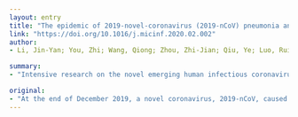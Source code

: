 ```yaml
---
layout: entry
title: "The epidemic of 2019-novel-coronavirus (2019-nCoV) pneumonia and insights for emerging infectious diseases in the future"
link: "https://doi.org/10.1016/j.micinf.2020.02.002"
author:
- Li, Jin-Yan; You, Zhi; Wang, Qiong; Zhou, Zhi-Jian; Qiu, Ye; Luo, Rui; Ge, Xing-Yi

summary:
- "Intensive research on the novel emerging human infectious coronaviruses is urgently needed to elucidate their route of transmission and pathogenic mechanisms. There are no clinically approved vaccines or antiviral drugs available for these human infections. We describe the epidemic and etiological characteristics of 2019-nCoV, discuss its essential biological features, including tropism and receptor usage, and speculate on the transmission route of the virus."

original:
- "At the end of December 2019, a novel coronavirus, 2019-nCoV, caused an outbreak of pneumonia spreading from Wuhan, Hubei province, to the whole country of China, which has posed great threats to public health and attracted enormous attention around the world. To date, there are no clinically approved vaccines or antiviral drugs available for these human coronavirus infections. Intensive research on the novel emerging human infectious coronaviruses is urgently needed to elucidate their route of transmission and pathogenic mechanisms, and to identify potential drug targets, which would promote the development of effective preventive and therapeutic countermeasures. Herein, we describe the epidemic and etiological characteristics of 2019-nCoV, discuss its essential biological features, including tropism and receptor usage, summarize approaches for disease prevention and treatment, and speculate on the transmission route of 2019-nCoV."
---
```


